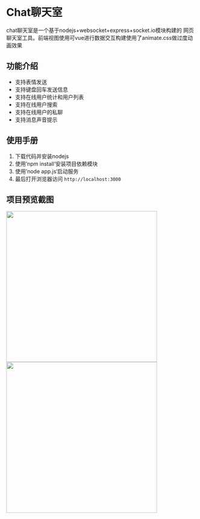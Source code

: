 Chat聊天室
===
 
chat聊天室是一个基于nodejs+websocket+express+socket.io模块构建的
网页聊天室工具。前端视图使用可vue进行数据交互构建使用了animate.css做过度动画效果

功能介绍
---
* 支持表情发送
* 支持键盘回车发送信息
* 支持在线用户统计和用户列表
* 支持在线用户搜索
* 支持在线用户的私聊
* 支持消息声音提示

使用手册
---
1. 下载代码并安装nodejs
2. 使用’npm install‘安装项目依赖模块
3. 使用’node app.js‘启动服务
4. 最后打开浏览器访问 `http://localhost:3000`

项目预览截图
---
<img src='http://img.blog.csdn.net/20170323134313830' width='400px'>
<img src='http://img.blog.csdn.net/20170323134327971' width='400px'>

